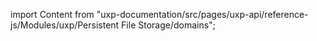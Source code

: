 
import Content from "uxp-documentation/src/pages/uxp-api/reference-js/Modules/uxp/Persistent File Storage/domains";

<Content query="product=photoshop"/>
